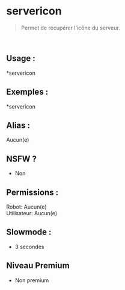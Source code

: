# servericon

> Permet de récupérer l'icône du serveur.

<br>

## Usage :

*servericon

## Exemples :

*servericon

## Alias :

Aucun(e)

## NSFW ?

- Non

## Permissions :

Robot: Aucun(e)
<br>
Utilisateur: Aucun(e)

## Slowmode :

- 3 secondes

## Niveau Premium

- Non premium